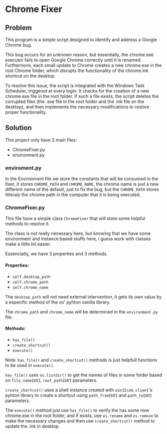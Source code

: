 # Chrome Fixer

## Problem

This program is a simple script designed to identify and address a Google Chrome bug.

This bug occurs for an unknown reason, but essentially, the chrome.exe executor fails to open Google Chrome correctly until it is renamed. Furthermore, each small update to Chrome creates a new chrome.exe in the root Chrome folder, which disrupts the functionality of the chrome.lnk shortcut on the desktop.

To resolve this issue, the script is integrated with the Windows Task Scheduler, triggered at every login. It checks for the creation of a new chrome.exe file in the root folder. If such a file exists, the script deletes the corrupted files (the .exe file in the root folder and the .lnk file on the desktop), and then implements the necessary modifications to restore proper functionality.

## Solution

This project only have 2 main files:

-  ChromeFixer.py
-  environment.py

### enviroment.py

In the Environment file we store the constants that will be consumed in the fixer, it stores `CHROME_PATH` and `CHROME_NAME`, the chrome name is just a new different name of the default, just to fix the bug, but the `CHROME_PATH` stores litteraly the chrome path in the computer that it is being executed.

### ChromeFixer.py

This file have a simple class `ChromeFixer` that will store some helpful methods to resolve it.

The class is not really necessary here, but knowing that we have some environment and instance based stuffs here, i guess work with classes make a little bit easier.

Essenciatly, we have 3 properties and 3 methods.

#### Properties:

-  `self.desktop_path`
-  `self.chrome_path`
-  `self.chrome_name`

The `desktop_path` will not need external intervention, it gets its own value by a especific method of the os' pyhton vanilla library.

The `chrome_path` and `chrome_name` will be determined in the `environment.py` file.

#### Methods:

-  `has_file()`
-  `create_shortcut()`
-  `execute()`

Note: `has_file()` and `create_shortcut()` methods is just helpfull functions to be used in `execute()`.

`has_file()` uses `os.listdir()` to get the names of files in some folder based on `file_name`(str), `root_path`(str) parameters.

`create_shortcut()` uses a shell instance created with `win32com.client`'s pyhton library to create a shortcut using `path_from`(str) and `path_to`(str) parameters.

The `execute()` method just use `has_file()` to verify the has some new chrome.exe in the root folder, and if exists, use `os.rename` and `os.remove` to make the necessary changes and then use `create_shortcut()` method to update the .lnk in desktop.
